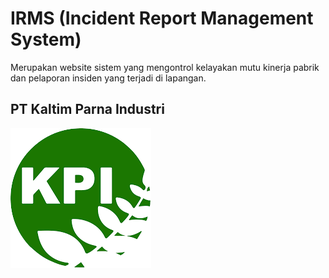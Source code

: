 # IRMS (Incident Report Management System)

Merupakan website sistem yang mengontrol kelayakan mutu kinerja pabrik dan pelaporan insiden yang terjadi di lapangan.


## PT Kaltim Parna Industri 
![PT Kaltim Parna Industri](./src/assets/KPI_logo_2.png)